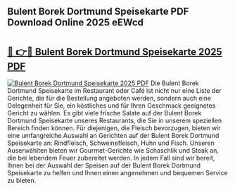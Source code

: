 ## Bulent Borek Dortmund Speisekarte PDF Download Online 2025 eEWcd

# <h2><a href="http://gc8m2u.nevu.top/?p=Bulent+Borek+Dortmund+Speisekarte">🔗 👉🔴 Bulent Borek Dortmund Speisekarte 2025 PDF</a></h2>

[![Bulent Borek Dortmund Speisekarte 2025 PDF](https://i.imgur.com/dBaPXMq.png)](http://gc8m2u.nevu.top/?p=Bulent+Borek+Dortmund+Speisekarte)
Die Bulent Borek Dortmund Speisekarte im Restaurant oder Café ist nicht nur eine Liste der Gerichte, die für die Bestellung angeboten werden, sondern auch eine Gelegenheit für Sie, ein köstliches und für Ihren Geschmack geeignetes Gericht zu wählen. Es gibt viele frische Salate auf der Bulent Borek Dortmund Speisekarte unseres Restaurants, die Sie in unserem speziellen Bereich finden können. Für diejenigen, die Fleisch bevorzugen, bieten wir eine umfangreiche Auswahl an Gerichten auf der Bulent Borek Dortmund Speisekarte an: Rindfleisch, Schweinefleisch, Huhn und Fisch. Unseren Auserwählten bieten wir Gourmet-Gerichte wie Schaschlik und Steak an, die bei lebendem Feuer zubereitet werden. In jedem Fall sind wir bereit, Ihnen bei der Auswahl der Speisen auf der Bulent Borek Dortmund Speisekarte zu helfen und Ihnen einen angenehmen und bequemen Service zu bieten.
